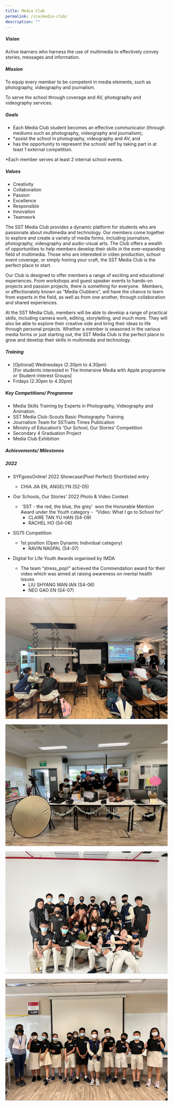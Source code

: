 ```yaml
---
title: Media Club
permalink: /cca/media-club/
description: ""
---
```

##### Vision
Active learners who harness the use of multimedia to effectively convey stories, messages and information.

##### Mission
To equip every member to be competent in media elements, such as photography, videography and journalism.

To serve the school through coverage and AV, photography and videography services.

##### Goals

*   Each Media Club student becomes an effective communicator (through mediums such as photography, videography and journalism);
*   \*assist the school in photography, videography and AV; and
*   has the opportunity to represent the school/ self by taking part in at least 1 external competition.

\*Each member serves at least 2 internal school events.

##### Values

*   Creativity 
*   Collaboration
*   Passion 
*   Excellence 
*   Responsible
*   Innovation
*   Teamwork
    
The SST Media Club provides a dynamic platform for students who are passionate about multimedia and technology. Our members come together to explore and create a variety of media forms, including journalism, photography, videography and audio-visual arts. The Club offers a wealth of opportunities to help members develop their skills in the ever-expanding field of multimedia. Those who are interested in video production, school event coverage, or simply honing your craft, the SST Media Club is the perfect place to start.

Our Club is designed to offer members a range of exciting and educational experiences. From workshops and guest speaker events to hands-on projects and passion projects, there is something for everyone.  Members, or affectionately known as “Media Clubbers”, will have the chance to learn from experts in the field, as well as from one another, through collaboration and shared experiences.

At the SST Media Club, members will be able to develop a range of practical skills, including camera work, editing, storytelling, and much more. They will also be able to explore their creative side and bring their ideas to life through personal projects. Whether a member is seasoned in the various media forms or just starting out, the SST Media Club is the perfect place to grow and develop their skills in multimedia and technology.

##### Training 
*   \[Optional\] Wednesdays (2.30pm to 4.30pm)  
	\[For students interested in The Immersive Media with Apple programme or Student-Interest Groups\]
*   Fridays (2.30pm to 4.30pm)
    
##### Key Competitions/ Programme
*   Media Skills Training by Experts in Photography, Videography and Animation. 
*   SST Media Club-Scouts Basic Photography Training 
*   Journalism Team for SSTraits Times Publication 
*   Ministry of Education’s ‘Our School, Our Stories’ Competition 
*   Secondary 4 Graduation Project 
*   Media Club Exhibition
    
##### Achievements/ Milestones
##### 2022

*   SYFgoesOnline! 2022 Showcase(Pixel Perfect) Shortlisted entry
    
     *   CHIA JIA EN, ANGELYN (S2-05)
   
*   Our Schools, Our Stories’ 2022 Photo & Video Contest
    
     *    ‘SST - the red, the blue, the grey’  won the Honorable Mention Award under the Youth category -  “Video: What I go to School for” 
            -   CLAIRE TAN YU HAN (S4-09)    
            -   RACHEL HO (S4-06)
    
*  SG75 Competition   
    *   1st position (Open Dynamic Individual category)     
           -    RAVIN NAGPAL (S4-07)

*   Digital for Life Youth Awards organised by IMDA 
     *   The team “stress\_pop!” achieved the Commendation award for their video which was aimed at raising awareness on mental health issues   
            -    LIU SHYANG WAN IAN (S4-06)   
            -    NEO GAO EN (S4-07)


![](/images/CCA/media%20club%2001.jpg)

![](/images/CCA/media%20club%2002.jpg)

![](/images/CCA/media%20club%2004.jpg)

![](/images/CCA/media%20club%2003.jpg)